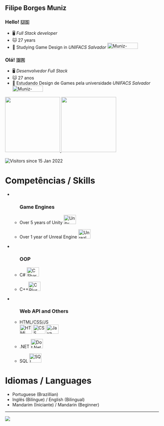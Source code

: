 <!DOCTYPE html>
<html>
<head>
</head>
<body>
  <h2>Filipe Borges Muniz</h2>
  <h3>Hello! 🇺🇸</h3>
  <ul>
    <li>🖥️ <em>Full Stack developer</em></li> 
    <li>🐱 27 years</li>
    <li>👾 Studying Game Design in <em>UNIFACS Salvador</em> 
      <a href="https://www.unifacs.br/" target="_blank">
        <img alt="Muniz-Unifacs" height="20" width="100" src="https://www.unifacs.br/wp-content/uploads/2022/05/logo-unifacs-largo.svg">
      </a>
    </li>
  </ul>
  <h3>Olá! 🇧🇷</h3>
  <ul>
    <li>🖥️ <em>Desenvolvedor Full Stack</em></li> 
    <li>🐱 27 anos</li>
    <li>👾 Estudando Design de Games pela universidade <em>UNIFACS Salvador</em>
      <a href="https://www.unifacs.br/" target="_blank">
        <img alt="Muniz-Unifacs" height="20" width="100" src="https://www.unifacs.br/wp-content/uploads/2022/05/logo-unifacs-largo.svg">
      </a>
    </li>
  </ul>
  <div>
    <a href="https://github.com/FMuniz312">
      <img height="180em" src="https://github-readme-stats.vercel.app/api?username=FMuniz312&show_icons=true&theme=tokyonight&include_all_commits=true&count_private=true"/>
      <img height="180em" src="https://github-readme-stats.vercel.app/api/top-langs/?username=FMuniz312&layout=compact&langs_count=7&theme=dracula"/>
    </a>
  </div>
  <br/>
  <img src="http://estruyf-github.azurewebsites.net/api/VisitorHit?user=FMuniz312&repo=FMuniz312&countColor=%237B1E7A" alt="Visitors since 15 Jan 2022">
  <h1>Competências / Skills</h1>
  <ul>
    <li>
        <ul class="flexbox-enginesskills">
            <h3>Game Engines</h3>
            <li>
                <p>Over 5 years of Unity  <img alt="Unity" height="30" width="40" src="https://cdn.jsdelivr.net/gh/devicons/devicon/icons/unity/unity-original.svg"></p>
            </li>
            <li> 
                <p>Over 1 year of Unreal Engine <img alt="Unreal Engine" height="30" width="40" src="https://cdn.jsdelivr.net/gh/devicons/devicon/icons/unrealengine/unrealengine-original.svg"></p>
            </li>               
        </ul>  
    </li>
    <li>
        <ul class="flexbox-enginesskills">
            <h3>OOP</h3>
            <li>
                <p>C# <img alt="C Sharp" height="30" width="40" src="https://cdn.jsdelivr.net/gh/devicons/devicon/icons/csharp/csharp-original.svg">
                </p>
            </li>
            <li> 
                <p>C++<img alt="C Plus Plus" height="30" width="40" src="https://cdn.jsdelivr.net/gh/devicons/devicon/icons/cplusplus/cplusplus-original.svg"></p>
            </li>
        </ul>  
    </li>
    <li>
        <ul class="flexbox-enginesskills">
            <h3>Web API and Others</h3>
           <li>HTML/CSS/JS      
                <div class="container-similarskill">
                    <img alt="HTML" height="30" width="40" src="https://cdn.jsdelivr.net/gh/devicons/devicon/icons/html5/html5-original-wordmark.svg">
                    <img alt="CSS" height="30" width="40" src="https://cdn.jsdelivr.net/gh/devicons/devicon/icons/css3/css3-original.svg">
                    <img alt="Java Script" height="30" width="40" src="https://cdn.jsdelivr.net/gh/devicons/devicon/icons/javascript/javascript-original.svg">
                </div>      
            </li>
            <li>
                <p>.NET <img alt="Dot Net" height="30" width="40" src="https://cdn.jsdelivr.net/gh/devicons/devicon/icons/dot-net/dot-net-original.svg">
                </p>
            </li>
            <li> 
                <p>SQL <img alt="SQL" height="30" width="40" src="https://cdn.jsdelivr.net/gh/devicons/devicon/icons/mysql/mysql-original.svg">
                </p>
            </li>           
        </ul>            
    </li>    
  </ul>
  <h1>Idiomas / Languages</h1>
  <ul>
    <li>Portuguese (Brazillian)</li>
    <li>Inglês (Bilíngue) / English (Bilingual)</li>
    <li>Mandarim (Iniciante) / Mandarin (Beginner)</li>
  </ul>
  <hr>  
  <div>
    <a href="https://www.linkedin.com/in/filipe-borges-muniz-97917520a/" target="_blank">
      <img src="https://img.shields.io/badge/-LinkedIn-%230077B5?style=for-the-badge&logo=linkedin&logoColor=white" target="_blank">
    </a>
  </div>
</body>
</html>
